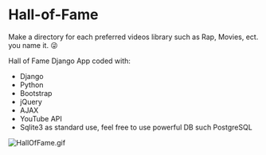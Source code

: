 # Hall-of-Fame

Make a directory for each preferred videos library such as Rap, Movies, ect. you name it. 😜 

Hall of Fame Django App coded with:

- Django
- Python
- Bootstrap
- jQuery
- AJAX
- YouTube API
- Sqlite3 as standard use, feel free to use powerful DB such PostgreSQL



![HallOfFame.gif](https://github.com/IT-Support-L2/Hall-of-Fame/blob/master/HallOfFame.gif)
